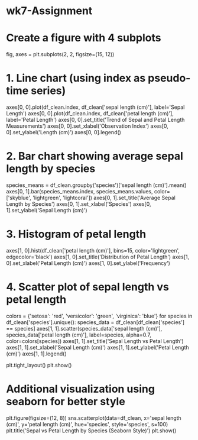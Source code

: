 # wk7-Assignment
# Create a figure with 4 subplots
fig, axes = plt.subplots(2, 2, figsize=(15, 12))

# 1. Line chart (using index as pseudo-time series)
axes[0, 0].plot(df_clean.index, df_clean['sepal length (cm)'], label='Sepal Length')
axes[0, 0].plot(df_clean.index, df_clean['petal length (cm)'], label='Petal Length')
axes[0, 0].set_title('Trend of Sepal and Petal Length Measurements')
axes[0, 0].set_xlabel('Observation Index')
axes[0, 0].set_ylabel('Length (cm)')
axes[0, 0].legend()

# 2. Bar chart showing average sepal length by species
species_means = df_clean.groupby('species')['sepal length (cm)'].mean()
axes[0, 1].bar(species_means.index, species_means.values, color=['skyblue', 'lightgreen', 'lightcoral'])
axes[0, 1].set_title('Average Sepal Length by Species')
axes[0, 1].set_xlabel('Species')
axes[0, 1].set_ylabel('Sepal Length (cm)')

# 3. Histogram of petal length
axes[1, 0].hist(df_clean['petal length (cm)'], bins=15, color='lightgreen', edgecolor='black')
axes[1, 0].set_title('Distribution of Petal Length')
axes[1, 0].set_xlabel('Petal Length (cm)')
axes[1, 0].set_ylabel('Frequency')

# 4. Scatter plot of sepal length vs petal length
colors = {'setosa': 'red', 'versicolor': 'green', 'virginica': 'blue'}
for species in df_clean['species'].unique():
    species_data = df_clean[df_clean['species'] == species]
    axes[1, 1].scatter(species_data['sepal length (cm)'], 
                       species_data['petal length (cm)'], 
                       label=species, 
                       alpha=0.7,
                       color=colors[species])
axes[1, 1].set_title('Sepal Length vs Petal Length')
axes[1, 1].set_xlabel('Sepal Length (cm)')
axes[1, 1].set_ylabel('Petal Length (cm)')
axes[1, 1].legend()

plt.tight_layout()
plt.show()

# Additional visualization using seaborn for better style
plt.figure(figsize=(12, 8))
sns.scatterplot(data=df_clean, x='sepal length (cm)', y='petal length (cm)', 
                hue='species', style='species', s=100)
plt.title('Sepal vs Petal Length by Species (Seaborn Style)')
plt.show()
